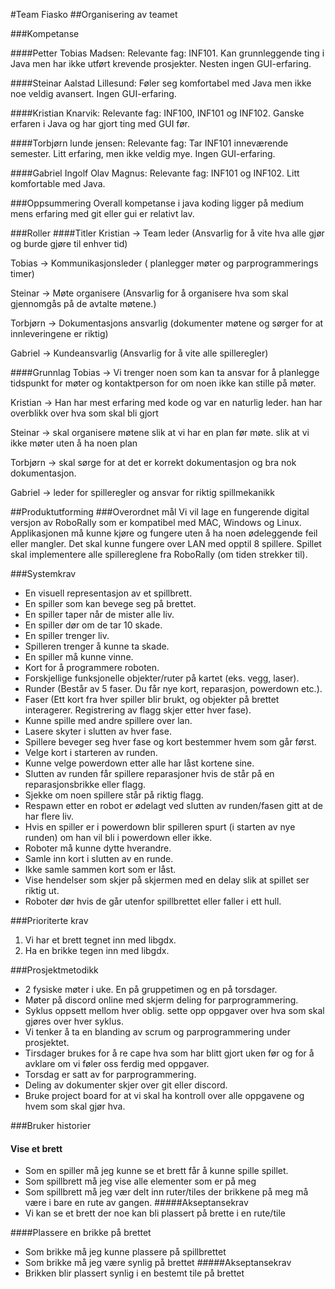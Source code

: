 #Team Fiasko
##Organisering av teamet

###Kompetanse

####Petter Tobias Madsen:
Relevante fag: INF101. 
Kan grunnleggende ting i Java men har ikke utført krevende prosjekter. 
Nesten ingen GUI-erfaring.

####Steinar Aalstad Lillesund:
Føler seg komfortabel med Java men ikke noe veldig avansert. 
Ingen GUI-erfaring.

####Kristian Knarvik:
Relevante fag: INF100, INF101 og INF102. 
Ganske erfaren i Java og har gjort ting med GUI før.

####Torbjørn lunde jensen:
Relevante fag: Tar INF101 inneværende semester.
Litt erfaring, men ikke veldig mye. 
Ingen GUI-erfaring.

####Gabriel Ingolf Olav Magnus:
Relevante fag: INF101 og INF102. 
Litt komfortable med Java.

###Oppsummering
Overall kompetanse i java koding ligger på medium mens erfaring med git eller gui er relativt lav. 

###Roller
####Titler
Kristian -> Team leder (Ansvarlig for å vite hva alle gjør og burde gjøre til enhver tid) 

Tobias -> Kommunikasjonsleder ( planlegger møter og parprogrammerings timer)

Steinar -> Møte organisere (Ansvarlig for å organisere hva som skal gjennomgås på de avtalte møtene.)

Torbjørn -> Dokumentasjons ansvarlig (dokumenter møtene og sørger for at innleveringene er riktig)

Gabriel -> Kundeansvarlig (Ansvarlig for å vite alle spilleregler)

####Grunnlag
Tobias -> Vi trenger noen som kan ta ansvar for å planlegge tidspunkt for møter 
          og kontaktperson for om noen ikke kan stille på møter.

Kristian -> Han har mest erfaring med kode og var en naturlig leder. han har overblikk over hva som skal bli gjort

Steinar -> skal organisere møtene slik at vi har en plan før møte. slik at vi ikke møter uten å ha noen plan

Torbjørn -> skal sørge for at det er korrekt dokumentasjon og bra nok dokumentasjon.   

Gabriel -> leder for spilleregler og ansvar for riktig spillmekanikk 

##Produktutforming
###Overordnet mål
Vi vil lage en fungerende digital versjon av RoboRally som er kompatibel med MAC, Windows og Linux.
Applikasjonen må kunne kjøre og fungere uten å ha noen ødeleggende feil eller mangler.
Det skal kunne fungere over LAN med opptil 8 spillere.
Spillet skal implementere alle spillereglene fra RoboRally (om tiden strekker til).

###Systemkrav
*   En visuell representasjon av et spillbrett.
*   En spiller som kan bevege seg på brettet.
*   En spiller taper når de mister alle liv.
*   En spiller dør om de tar 10 skade.
*   En spiller trenger liv. 
*   Spilleren trenger å kunne ta skade.
*   En spiller må kunne vinne.
*   Kort for å programmere roboten. 
*   Forskjellige funksjonelle objekter/ruter på kartet (eks. vegg, laser).
*   Runder (Består av 5 faser. Du får nye kort, reparasjon, powerdown etc.).
*   Faser (Ett kort fra hver spiller blir brukt, og objekter på brettet interagerer. 
    Registrering av flagg skjer etter hver fase).
*   Kunne spille med andre spillere over lan.
*   Lasere skyter i slutten av hver fase.
*   Spillere beveger seg hver fase og kort bestemmer hvem som går først.
*   Velge kort i starteren av runden.
*   Kunne velge powerdown etter alle har låst kortene sine.
*   Slutten av runden får spillere reparasjoner hvis de står på en reparasjonsbrikke eller flagg.
*   Sjekke om noen spillere står på riktig flagg.
*   Respawn etter en robot er ødelagt ved slutten av runden/fasen gitt at de har flere liv.
*   Hvis en spiller er i powerdown blir spilleren spurt (i starten av nye runden) om han vil bli i powerdown eller ikke.
*   Roboter må kunne dytte hverandre.
*   Samle inn kort i slutten av en runde.
*   Ikke samle sammen kort som er låst.
*   Vise hendelser som skjer på skjermen med en delay slik at spillet ser riktig ut.
*   Roboter dør hvis de går utenfor spillbrettet eller faller i ett hull.

###Prioriterte krav
1. Vi har et brett tegnet inn med libgdx.
2. Ha en brikke tegen inn med libgdx. 

###Prosjektmetodikk
*   2 fysiske møter i uke. En på gruppetimen og en på torsdager. 
*   Møter på discord online med skjerm deling for parprogrammering.
*   Syklus oppsett mellom hver oblig. sette opp oppgaver over hva som skal gjøres over hver syklus.
*   Vi tenker å ta en blanding av scrum og parprogrammering under prosjektet.
*   Tirsdager brukes for å re cape hva som har blitt gjort uken før 
    og for å avklare om vi føler oss ferdig med oppgaver.
*   Torsdag er satt av for parprogrammering.
*   Deling av dokumenter skjer over git eller discord.
*   Bruke project board for at vi skal ha kontroll over alle oppgavene og hvem som skal gjør hva.

###Bruker historier

#### Vise et brett
*   Som en spiller må jeg kunne se et brett får å kunne spille spillet.
*   Som spillbrett må jeg vise alle elementer som er på meg 
*   Som spillbrett må jeg vær delt inn ruter/tiles der brikkene på meg må være i bare en rute av gangen.
#####Akseptansekrav 
*   Vi kan se et brett der noe kan bli plassert på brette i en rute/tile
  
####Plassere en brikke på brettet
*   Som brikke må jeg kunne plassere på spillbrettet  
*   Som brikke må jeg være synlig på brettet
#####Akseptansekrav 
*   Brikken blir plassert synlig i en bestemt tile på brettet